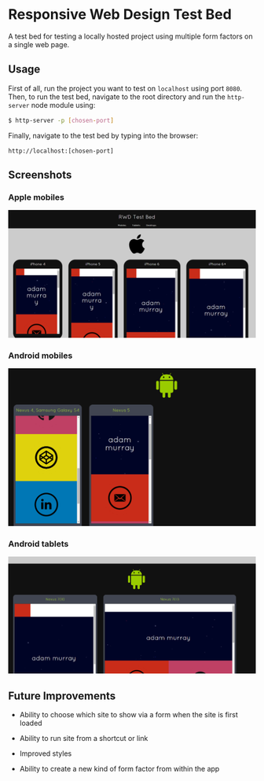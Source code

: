 # Responsive Web Design Test Bed

A test bed for testing a locally hosted project using multiple form factors on
a single web page.

## Usage

First of all, run the project you want to test on `localhost` using port `8080`.
Then, to run the test bed, navigate to the root directory and run the `http-server` node
module using:

```bash
$ http-server -p [chosen-port]
```

Finally, navigate to the test bed by typing into the browser:

```
http://localhost:[chosen-port]
```

## Screenshots

### Apple mobiles
![alt tag](./screenshots/shot_1.PNG)

### Android mobiles
![alt tag](./screenshots/shot_2.PNG)

### Android tablets
![alt tag](./screenshots/shot_3.PNG)

## Future Improvements

* Ability to choose which site to show via a form when the site is first loaded

* Ability to run site from a shortcut or link

* Improved styles

* Ability to create a new kind of form factor from within the app
